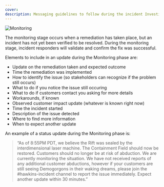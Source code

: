 ```yaml
---
cover:
description: Messaging guidelines to follow during the incident Investigation phase
---
```

![Monitoring](/assets/images/headers/SHComms-Monitoring.png)

The monitoring stage occurs when a remediation has taken place, but an incident has not yet been verified to be resolved. During the monitoring stage, incident responders will validate and confirm the fix was successful.

Elements to include in an update during the Monitoring phase are:

- Update on the remediation taken and expected outcome
- Time the remediation was implemented
- How to identify the issue (so stakeholders can recognize if the problem still occurs)
- What to do if you notice the issue still occuring
- What to do if customers contact you asking for more details
- Workarounds, if known
- Observed customer impact update (whatever is known right now)
- Time the incident started
- Description of the issue detected
- Where to find more information
- When to expect another update

An example of a status update during the Monitoring phase is:

> “As of 8:55PM PDT, we believe the Rift was sealed by the interdimensional laser machine. The Containment Field should now be restored. Customers should no longer be at risk of abduction. We are currently monitoring the situation. We have not received reports of any additional customer abductions, however if your customers are still seeing Demogorgons in their waking dreams, please join the #hawkins-incident channel to report the issue immediately. Expect another update within 30 minutes.”
